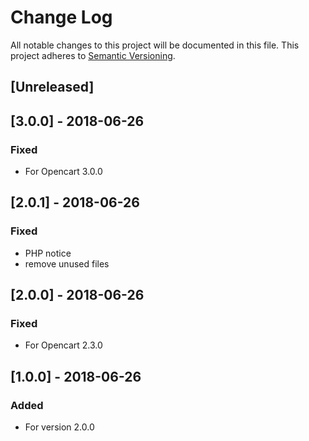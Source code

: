 # Change Log

All notable changes to this project will be documented in this file. 
This project adheres to [Semantic Versioning](http://semver.org/).


## [Unreleased]


## [3.0.0] - 2018-06-26
### Fixed
* For Opencart 3.0.0

## [2.0.1] - 2018-06-26
### Fixed
*  PHP notice
*  remove unused files

## [2.0.0] - 2018-06-26
### Fixed
*  For Opencart 2.3.0

## [1.0.0] - 2018-06-26
### Added
- For version 2.0.0
